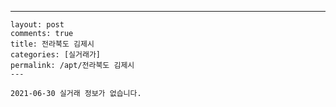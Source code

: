 ---
    layout: post
    comments: true
    title: 전라북도 김제시
    categories: [실거래가]
    permalink: /apt/전라북도 김제시
    ---

    2021-06-30 실거래 정보가 없습니다.

    